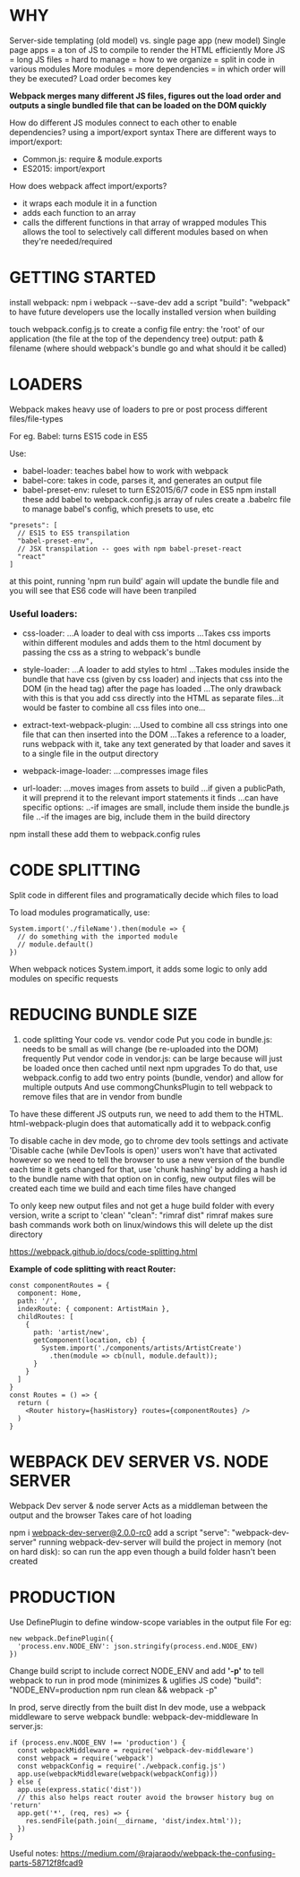 # WHY
Server-side templating (old model) vs. single page app (new model)
Single page apps = a ton of JS to compile to render the HTML efficiently
More JS = long JS files = hard to manage = how to we organize = split in code in various modules
More modules = more dependencies = in which order will they be executed? Load order becomes key

**Webpack merges many different JS files, figures out the load order and outputs a single bundled file that can be loaded on the DOM quickly**

How do different JS modules connect to each other to enable dependencies? using a import/export syntax
There are different ways to import/export:
- Common.js: require & module.exports
- ES2015: import/export

How does webpack affect import/exports?
- it wraps each module it in a function
- adds each function to an array
- calls the different functions in that array of wrapped modules
This allows the tool to selectively call different modules based on when they're needed/required


# GETTING STARTED
install webpack:
npm i webpack --save-dev
add a script "build": "webpack" to have future developers use the locally installed version when building

touch webpack.config.js to create a config file
entry: the 'root' of our application (the file at the top of the dependency tree)
output: path & filename (where should webpack's bundle go and what should it be called)

# LOADERS

Webpack makes heavy use of loaders to pre or post process different files/file-types

For eg. Babel:
turns ES15 code in ES5

Use:
- babel-loader: teaches babel how to work with webpack
- babel-core: takes in code, parses it, and generates an output file
- babel-preset-env: ruleset to turn ES2015/6/7 code in ES5
npm install these
add babel to webpack.config.js array of rules
create a .babelrc file to manage babel's config, which presets to use, etc
```
"presets": [
  // ES15 to ES5 transpilation
  "babel-preset-env",
  // JSX transpilation -- goes with npm babel-preset-react
  "react"
]
```

at this point, running 'npm run build' again will update the bundle file and you will see that ES6 code will have been tranpiled

### Useful loaders:

- css-loader:
...A loader to deal with css imports
...Takes css imports within different modules and adds them to the html document by passing the css as a string to webpack's bundle

- style-loader:
...A loader to add styles to html
...Takes modules inside the bundle that have css (given by css loader) and injects that css into the DOM (in the head tag) after the page has loaded
...The only drawback with this is that you add css directly into the HTML as separate files...it would be faster to combine all css files into one...

- extract-text-webpack-plugin:
...Used to combine all css strings into one file that can then inserted into the DOM
...Takes a reference to a loader, runs webpack with it, take any text generated by that loader and saves it to a single file in the output directory

- webpack-image-loader:
...compresses image files

- url-loader:
...moves images from assets to build
...if given a publicPath, it will preprend it to the relevant import statements it finds
...can have specific options:
..-if images are small, include them inside the bundle.js file
..-if the images are big, include them in the build directory

npm install these
add them to webpack.config rules

# CODE SPLITTING
Split code in different files and programatically decide which files to load

To load modules programatically, use:
```
System.import('./fileName').then(module => {
  // do something with the imported module
  // module.default()
})
```
When webpack notices System.import, it adds some logic to only add modules on specific requests

# REDUCING BUNDLE SIZE

1. code splitting
Your code vs. vendor code
Put you code in bundle.js: needs to be small as will change (be re-uploaded into the DOM) frequently
Put vendor code in vendor.js: can be large because will just be loaded once then cached until next npm upgrades
To do that, use webpack.config to add two entry points (bundle, vendor) and allow for multiple outputs
And use commongChunksPlugin to tell webpack to remove files that are in vendor from bundle

To have these different JS outputs run, we need to add them to the HTML.
html-webpack-plugin does that automatically
add it to webpack.config

To disable cache in dev mode, go to chrome dev tools settings and activate 'Disable cache (while DevTools is open)'
users won't have that activated however so we need to tell the browser to use a new version of the bundle
each time it gets changed
for that, use 'chunk hashing' by adding a hash id to the bundle name
with that option on in config, new output files will be created each time we build and each time files have changed

To only keep new output files and not get a huge build folder with every version, write a script to 'clean'
"clean": "rimraf dist"
rimraf makes sure bash commands work both on linux/windows
this will delete up the dist directory

https://webpack.github.io/docs/code-splitting.html


**Example of code splitting with react Router:**
```
const componentRoutes = {
  component: Home,
  path: '/',
  indexRoute: { component: ArtistMain },
  childRoutes: [
    {
      path: 'artist/new',
      getComponent(location, cb) {
        System.import('./components/artists/ArtistCreate')
          .then(module => cb(null, module.default));
      }
    }
  ]
}
const Routes = () => {
  return (
    <Router history={hasHistory} routes={componentRoutes} />
  )
}
```


# WEBPACK DEV SERVER VS. NODE SERVER

Webpack Dev server & node server
Acts as a middleman between the output and the browser
Takes care of hot loading

npm i webpack-dev-server@2.0.0-rc0
add a script "serve": "webpack-dev-server"
running webpack-dev-server will build the project in memory (not on hard disk): so can run the app even though a build folder hasn't been created

# PRODUCTION

Use DefinePlugin to define window-scope variables in the output file
For eg:
```
new webpack.DefinePlugin({
  'process.env.NODE_ENV': json.stringify(process.end.NODE_ENV)
})
```
Change build script to include correct NODE_ENV
and add **'-p'** to tell webpack to run in prod mode (minimizes & uglifies JS code)
"build": "NODE_ENV=production npm run clean && webpack -p"

In prod, serve directly from the built dist
In dev mode, use a webpack middleware to serve webpack bundle: webpack-dev-middleware
In server.js:
```
if (process.env.NODE_ENV !== 'production') {
  const webpackMiddleware = require('webpack-dev-middleware')
  const webpack = require('webpack')
  const webpackConfig = require('./webpack.config.js')
  app.use(webpackMiddleware(webpack(webpackConfig)))
} else {
  app.use(express.static('dist'))
  // this also helps react router avoid the browser history bug on 'return'
  app.get('*', (req, res) => {
    res.sendFile(path.join(__dirname, 'dist/index.html'));
  })
}
```

Useful notes: https://medium.com/@rajaraodv/webpack-the-confusing-parts-58712f8fcad9
